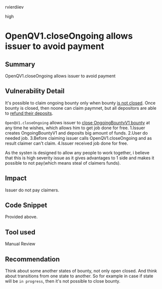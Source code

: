 rvierdiiev

high

# OpenQV1.closeOngoing allows issuer to avoid payment

## Summary
OpenQV1.closeOngoing allows issuer to avoid payment
## Vulnerability Detail
It's possible to claim ongoing bounty only when bounty [is not closed](https://github.com/sherlock-audit/2023-02-openq/blob/main/contracts/ClaimManager/Implementations/ClaimManagerV1.sol#L461-L464). Once bounty is closed, then noone can claim paymnet, but all depositors are able to [refund their deposits](https://github.com/sherlock-audit/2023-02-openq/blob/main/contracts/DepositManager/Implementations/DepositManagerV1.sol#L152-L195).

`OpenQV1.closeOngoing` allows issuer to [close OngoingBountyV1 bounty](https://github.com/sherlock-audit/2023-02-openq/blob/main/contracts/OpenQ/Implementations/OpenQV1.sol#L328-L351) at any time he wishes, which allows him to get job done for free.
1.Issuer creates OngoingBountyV1 and deposits big amount of funds.
2.User do needed job.
3.Before claiming issuer calls OpenQV1.closeOngoing and as result claimer can't claim.
4.Issuer received job done for free.

As the systen is designed to allow any people to work together, i believe that this is high severity issue as it gives advantages to 1 side and makes it possible to not pay(which means steal of claimers funds).
## Impact
Issuer do not pay claimers.
## Code Snippet
Provided above.
## Tool used

Manual Review

## Recommendation
Think about some another states of bounty, not only open closed. And think about transitions from one state to another. So for example in case if state will be `in progress`, then it's not possible to close bounty.
